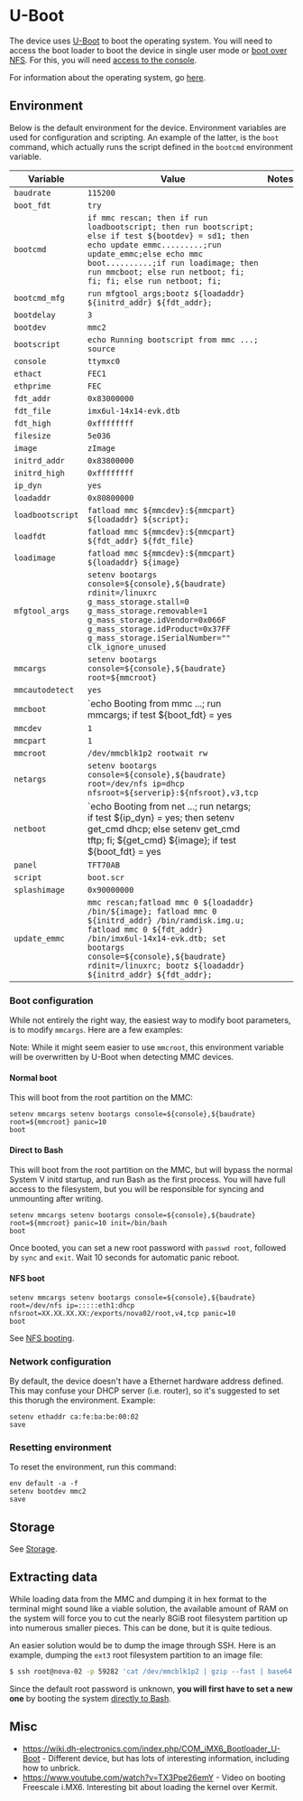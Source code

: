 # U-Boot

The device uses [U-Boot](https://en.wikipedia.org/wiki/Das_U-Boot) to boot the operating system. You will need to access the boot loader to boot the device in single user mode or [boot over NFS](Modifications/NFSBoot.md). For this, you will need [access to the console](../Hardware/Modifications/Console.md).

For information about the operating system, go [here](OS).


## Environment

Below is the default environment for the device. Environment variables are used for configuration and scripting. An example of the latter, is the `boot` command, which actually runs the script defined in the `bootcmd` environment variable.

| Variable         | Value                                                                                                                                                                                                                                                                                                                                                                                          | Notes |
| ---------------- | ---------------------------------------------------------------------------------------------------------------------------------------------------------------------------------------------------------------------------------------------------------------------------------------------------------------------------------------------------------------------------------------------- | ----- |
| `baudrate`       | `115200`                                                                                                                                                                                                                                                                                                                                                                                       |
| `boot_fdt`       | `try`                                                                                                                                                                                                                                                                                                                                                                                          |
| `bootcmd`        | `if mmc rescan; then if run loadbootscript; then run bootscript; else if test ${bootdev} = sd1; then echo update emmc.........;run update_emmc;else echo mmc boot..........;if run loadimage; then run mmcboot; else run netboot; fi; fi; fi; else run netboot; fi;`                                                                                                                           |
| `bootcmd_mfg`    | `run mfgtool_args;bootz ${loadaddr} ${initrd_addr} ${fdt_addr};`                                                                                                                                                                                                                                                                                                                               |
| `bootdelay`      | `3`                                                                                                                                                                                                                                                                                                                                                                                            |
| `bootdev`        | `mmc2`                                                                                                                                                                                                                                                                                                                                                                                         |
| `bootscript`     | `echo Running bootscript from mmc ...; source`                                                                                                                                                                                                                                                                                                                                                 |
| `console`        | `ttymxc0`                                                                                                                                                                                                                                                                                                                                                                                      |
| `ethact`         | `FEC1`                                                                                                                                                                                                                                                                                                                                                                                         |
| `ethprime`       | `FEC`                                                                                                                                                                                                                                                                                                                                                                                          |
| `fdt_addr`       | `0x83000000`                                                                                                                                                                                                                                                                                                                                                                                   |
| `fdt_file`       | `imx6ul-14x14-evk.dtb`                                                                                                                                                                                                                                                                                                                                                                         |
| `fdt_high`       | `0xffffffff`                                                                                                                                                                                                                                                                                                                                                                                   |
| `filesize`       | `5e036`                                                                                                                                                                                                                                                                                                                                                                                        |
| `image`          | `zImage`                                                                                                                                                                                                                                                                                                                                                                                       |
| `initrd_addr`    | `0x83800000`                                                                                                                                                                                                                                                                                                                                                                                   |
| `initrd_high`    | `0xffffffff`                                                                                                                                                                                                                                                                                                                                                                                   |
| `ip_dyn`         | `yes`                                                                                                                                                                                                                                                                                                                                                                                          |
| `loadaddr`       | `0x80800000`                                                                                                                                                                                                                                                                                                                                                                                   |
| `loadbootscript` | `fatload mmc ${mmcdev}:${mmcpart} ${loadaddr} ${script};`                                                                                                                                                                                                                                                                                                                                      |
| `loadfdt`        | `fatload mmc ${mmcdev}:${mmcpart} ${fdt_addr} ${fdt_file}`                                                                                                                                                                                                                                                                                                                                     |
| `loadimage`      | `fatload mmc ${mmcdev}:${mmcpart} ${loadaddr} ${image}`                                                                                                                                                                                                                                                                                                                                        |
| `mfgtool_args`   | `setenv bootargs console=${console},${baudrate} rdinit=/linuxrc g_mass_storage.stall=0 g_mass_storage.removable=1 g_mass_storage.idVendor=0x066F g_mass_storage.idProduct=0x37FF g_mass_storage.iSerialNumber="" clk_ignore_unused `                                                                                                                                                           |
| `mmcargs`        | `setenv bootargs console=${console},${baudrate} root=${mmcroot}`                                                                                                                                                                                                                                                                                                                               |
| `mmcautodetect`  | `yes`                                                                                                                                                                                                                                                                                                                                                                                          |
| `mmcboot`        | `echo Booting from mmc ...; run mmcargs; if test ${boot_fdt} = yes || test ${boot_fdt} = try; then if run loadfdt; then bootz ${loadaddr} - ${fdt_addr}; else if test ${boot_fdt} = try; then bootz; else echo WARN: Cannot load the DT; fi; fi; else bootz; fi;`                                                                                                                              |
| `mmcdev`         | `1`                                                                                                                                                                                                                                                                                                                                                                                            |
| `mmcpart`        | `1`                                                                                                                                                                                                                                                                                                                                                                                            |
| `mmcroot`        | `/dev/mmcblk1p2 rootwait rw`                                                                                                                                                                                                                                                                                                                                                                   |
| `netargs`        | `setenv bootargs console=${console},${baudrate} root=/dev/nfs ip=dhcp nfsroot=${serverip}:${nfsroot},v3,tcp`                                                                                                                                                                                                                                                                                   |
| `netboot`        | `echo Booting from net ...; run netargs; if test ${ip_dyn} = yes; then setenv get_cmd dhcp; else setenv get_cmd tftp; fi; ${get_cmd} ${image}; if test ${boot_fdt} = yes || test ${boot_fdt} = try; then if ${get_cmd} ${fdt_addr} ${fdt_file}; then bootz ${loadaddr} - ${fdt_addr}; else if test ${boot_fdt} = try; then bootz; else echo WARN: Cannot load the DT; fi; fi; else bootz; fi;` |
| `panel`          | `TFT70AB`                                                                                                                                                                                                                                                                                                                                                                                      |
| `script`         | `boot.scr`                                                                                                                                                                                                                                                                                                                                                                                     |
| `splashimage`    | `0x90000000`                                                                                                                                                                                                                                                                                                                                                                                   |
| `update_emmc`    | `mmc rescan;fatload mmc 0 ${loadaddr} /bin/${image}; fatload mmc 0 ${initrd_addr} /bin/ramdisk.img.u; fatload mmc 0 ${fdt_addr} /bin/imx6ul-14x14-evk.dtb; set bootargs console=${console},${baudrate} rdinit=/linuxrc; bootz ${loadaddr} ${initrd_addr} ${fdt_addr};`                                                                                                                         |


### Boot configuration

While not entirely the right way, the easiest way to modify boot parameters, is to modify `mmcargs`. Here are a few examples:

Note: While it might seem easier to use `mmcroot`, this environment variable will be overwritten by U-Boot when detecting MMC devices.

#### Normal boot

This will boot from the root partition on the MMC:

```
setenv mmcargs setenv bootargs console=${console},${baudrate} root=${mmcroot} panic=10
boot
```

#### Direct to Bash

This will boot from the root partition on the MMC, but will bypass the normal System V initd startup, and run Bash as the first process. You will have full access to the filesystem, but you will be responsible for syncing and unmounting after writing.

```
setenv mmcargs setenv bootargs console=${console},${baudrate} root=${mmcroot} panic=10 init=/bin/bash
boot
```

Once booted, you can set a new root password with `passwd root`, followed by `sync` and `exit`. Wait 10 seconds for automatic panic reboot.

#### NFS boot

```
setenv mmcargs setenv bootargs console=${console},${baudrate} root=/dev/nfs ip=:::::eth1:dhcp nfsroot=XX.XX.XX.XX:/exports/nova02/root,v4,tcp panic=10
boot
```

See [NFS booting](Modifications/NFSBoot.md).


### Network configuration

By default, the device doesn't have a Ethernet hardware address defined. This may confuse your DHCP server (i.e. router), so it's suggested to set this thorugh the environment. Example:

```
setenv ethaddr ca:fe:ba:be:00:02
save
```


### Resetting environment

To reset the environment, run this command:

```
env default -a -f
setenv bootdev mmc2
save
```


## Storage

See [Storage](Storage.md).


## Extracting data

While loading data from the MMC and dumping it in hex format to the terminal might sound like a viable solution, the available amount of RAM on the system will force you to cut the nearly 8GiB root filesystem partition up into numerous smaller pieces. This can be done, but it is quite tedious.

An easier solution would be to dump the image through SSH. Here is an example, dumping the `ext3` root filesystem partition to an image file:

```bash
$ ssh root@nova-02 -p 59282 'cat /dev/mmcblk1p2 | gzip --fast | base64' | base64 -d | gzip -d > rootfs.img
```

Since the default root password is unknown, **you will first have to set a new one** by booting the system [directly to Bash](UBoot.md#direct-to-bash).


## Misc

* https://wiki.dh-electronics.com/index.php/COM_iMX6_Bootloader_U-Boot - Different device, but has lots of interesting information, including how to unbrick.
* https://www.youtube.com/watch?v=TX3Ppe26emY - Video on booting Freescale i.MX6. Interesting bit about loading the kernel over Kermit.
